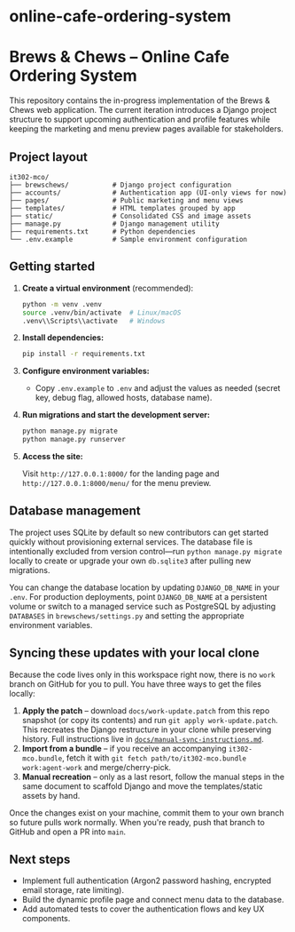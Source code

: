 # online-cafe-ordering-system
# Brews & Chews – Online Cafe Ordering System

This repository contains the in-progress implementation of the Brews & Chews web application. The current iteration introduces a Django project structure to support upcoming authentication and profile features while keeping the marketing and menu preview pages available for stakeholders.

## Project layout

```
it302-mco/
├── brewschews/           # Django project configuration
├── accounts/             # Authentication app (UI-only views for now)
├── pages/                # Public marketing and menu views
├── templates/            # HTML templates grouped by app
├── static/               # Consolidated CSS and image assets
├── manage.py             # Django management utility
├── requirements.txt      # Python dependencies
└── .env.example          # Sample environment configuration
```

## Getting started

1. **Create a virtual environment** (recommended):

   ```bash
   python -m venv .venv
   source .venv/bin/activate  # Linux/macOS
   .venv\\Scripts\\activate   # Windows
   ```

2. **Install dependencies:**

   ```bash
   pip install -r requirements.txt
   ```

3. **Configure environment variables:**

   - Copy `.env.example` to `.env` and adjust the values as needed (secret key, debug flag, allowed hosts, database name).

4. **Run migrations and start the development server:**

   ```bash
   python manage.py migrate
   python manage.py runserver
   ```

5. **Access the site:**

   Visit `http://127.0.0.1:8000/` for the landing page and `http://127.0.0.1:8000/menu/` for the menu preview.

## Database management

The project uses SQLite by default so new contributors can get started quickly without provisioning external services. The database file is intentionally excluded from version control—run `python manage.py migrate` locally to create or upgrade your own `db.sqlite3` after pulling new migrations.

You can change the database location by updating `DJANGO_DB_NAME` in your `.env`. For production deployments, point `DJANGO_DB_NAME` at a persistent volume or switch to a managed service such as PostgreSQL by adjusting `DATABASES` in `brewschews/settings.py` and setting the appropriate environment variables.

## Syncing these updates with your local clone

Because the code lives only in this workspace right now, there is no `work` branch on GitHub for you to pull. You have three ways to get the files locally:

1. **Apply the patch** – download `docs/work-update.patch` from this repo snapshot (or copy its contents) and run
   `git apply work-update.patch`. This recreates the Django restructure in your clone while preserving history. Full
   instructions live in [`docs/manual-sync-instructions.md`](docs/manual-sync-instructions.md).
2. **Import from a bundle** – if you receive an accompanying `it302-mco.bundle`, fetch it with
   `git fetch path/to/it302-mco.bundle work:agent-work` and merge/cherry-pick.
3. **Manual recreation** – only as a last resort, follow the manual steps in the same document to scaffold Django and move
   the templates/static assets by hand.

Once the changes exist on your machine, commit them to your own branch so future pulls work normally. When you're ready,
push that branch to GitHub and open a PR into `main`.

## Next steps

- Implement full authentication (Argon2 password hashing, encrypted email storage, rate limiting).
- Build the dynamic profile page and connect menu data to the database.
- Add automated tests to cover the authentication flows and key UX components.